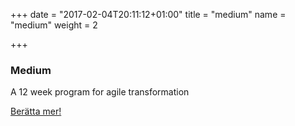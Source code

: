 +++
date = "2017-02-04T20:11:12+01:00"
title = "medium"
name = "medium"
weight = 2

+++

### Medium
A 12 week program for agile transformation

[Berätta mer!](mailto:team@lixor.se?subject=Ber%C3%A4tta%20om%20Medium&body=Hej%20Team%20Lixor!%20Jag%20vill%20g%C3%A4rna%20att%20ni%20h%C3%B6r%20av%20er%20till%20mig%20och%20ber%C3%A4ttar%20mer%20om%20Lixor%20Medium.%20V%C3%A4nliga%20H%C3%A4lsningar%20(ditt%20namn%20h%C3%A4r))
